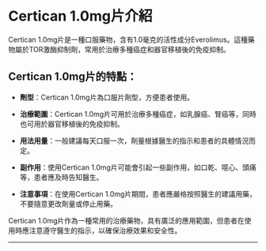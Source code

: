 # Certican 1.0mg片介紹
Certican 1.0mg片是一種口服藥物，含有1.0毫克的活性成分Everolimus。這種藥物屬於TOR激酶抑制劑，常用於治療多種癌症和器官移植後的免疫抑制。
## Certican 1.0mg片的特點：
- **劑型**：Certican 1.0mg片為口服片劑型，方便患者使用。
  
- **治療範圍**：Certican 1.0mg片可用於治療多種癌症，如乳腺癌、腎癌等，同時也可用於器官移植後的免疫抑制。
- **用法用量**：一般建議每天口服一次，劑量根據醫生的指示和患者的具體情況而定。
- **副作用**：使用Certican 1.0mg片可能會引起一些副作用，如口乾、噁心、頭痛等，患者應及時告知醫生。
- **注意事項**：在使用Certican 1.0mg片期間，患者應嚴格按照醫生的建議用藥，不要隨意更改劑量或停止用藥。
Certican 1.0mg片作為一種常用的治療藥物，具有廣泛的應用範圍，但患者在使用時應注意遵守醫生的指示，以確保治療效果和安全性。
---
